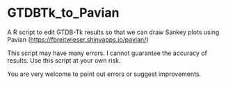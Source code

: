 # GTDBTk_to_Pavian
A R script to edit GTDB-Tk results so that we can draw Sankey plots using Pavian
(https://fbreitwieser.shinyapps.io/pavian/)

This script may have many errors. I cannot guarantee the accuracy of results. Use this script at your own risk.

You are very welcome to point out errors or suggest improvements.
